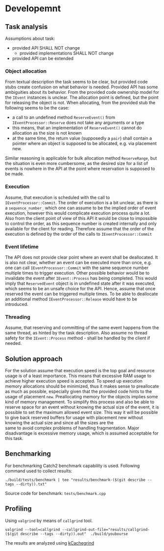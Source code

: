 
# Developemnt

## Task analysis

Assumptions about task:
- provided API SHALL NOT change
  - provided implementations SHALL NOT change
- provided API can be extended

### Object allocation

From textual description the task seems to be clear, but provided code stubs create confusion on what behavior is needed.
Provided API has some ambiguities about its behavior.
From the provided code ownership model for the `IEvent` instances is unclear. The allocation point is defined, but the point
for releasing the object is not. When allocating, from the provided stub the following seems to be the case:
- a call to an undefined method `ReserveEvent()` from `IEventProcessor::Reserve` does not take any arguments or a type
- this means, that an implementation of `ReserveEvent()` cannot do allocation as the size is not known
- at the same time, the return value (supposedly a `pair`) shall contain a pointer where an object is supposed to be
  allocated, e.g. via placement new.

Similar reasoning is applicable for bulk allocation method `ReserveRange`, but the situation is even more cumbersome, as the
desired size for a list of events is nowhere in the API at the point where reservation is supposed to be made.

### Execution

Assume, that execution is scheduled with the call to `IEventProcessor::Commit`.
The order of execution is a bit unclear, as there is a `sequence_number_` which one can assume to be the implied order of event
execution, however this would complicate execution process quite a lot. Also from the client point of view of this API it would
be close to impossible to control the order, as this sequence number is created internally and only available for the client
for reading. Therefore assume that the order of the execution is defined by the order of the calls to `IEventProcessor::Commit`

### Event lifetime

The API does not provide clear point where an event shall be deallocated. It is also not clear, whether an event can be executed
more than once, e.g. one can call `IEventProcessor::Commit` with the same sequence number multiple times to trigger execution.
Other possible behavior would be to invalidate the event after `IEvent::Process` has being completed. This would imply that
`ReservedEvent` object is in undefined state after it was executed, which seems to be an unsafe choice for the API. Hence, assume
that once reserved the event can be triggered multiple times.
To be able to deallocate an additional method `IEventProcessor::Release` would have to be introduced.

### Threading

Assume, that reserving and committing of the same event happens from the same thread, as hinted by the task description. Also
assume no thread safety for the `IEvent::Process` method - shall be handled by the client if needed.

## Solution approach

For the solution assume that execution speed is the top goal and resource usage is of a least importance. This means that excessive
RAM usage to achieve higher execution speed is accepted.
To speed up execution memory allocations should be minimized, thus it makes sense to preallocate as much as possible, especially given
that the provided code hints to the usage of placement `new`.
Preallocating memory for the objects implies some kind of memory management. To simplify this process and also be able to reserve space
for an event without knowing the actual size of the event, it is possible to set the maximum allowed event size. This way it will be
possible to give back reserved buffers for usage with placement new without knowing the actual size and since all the sizes are the\
same to avoid complex problems of handling fragmentation. Major disadvantage is excessive memory usage, which is assumed acceptable for
this task.

## Benchmarking

For benchmarking Catch2 benchmark capability is used. Following command used to collect results:

```
./build/tests/benchmark | tee "results/benchmark-($(git describe --tags --dirty)).txt"
```

Source code for benchmark: `tests/benchmark.cpp`

## Profiling

Using `valgrind` by means of `callgrind` tool.

```
valgrind --tool=callgrind --callgrind-out-file="results/callgrind-($(git describe --tags --dirty)).out"  ./build/youbourse
```

The results are analyzed using [kCachegrind](https://kcachegrind.github.io/html/Home.html)
